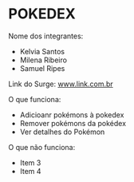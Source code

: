 # POKEDEX

Nome dos integrantes: 
- Kelvia Santos
- Milena Ribeiro
- Samuel Ripes

Link do Surge: www.link.com.br

O que funciona:
- Adicioanr pokémons à pokedex
- Remover pokémons da pokédex
- Ver detalhes do Pokémon

O que não funciona: 
- Item 3
- Item 4
